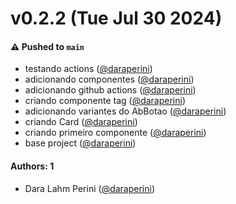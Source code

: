 # v0.2.2 (Tue Jul 30 2024)

#### ⚠️ Pushed to `main`

- testando actions ([@daraperini](https://github.com/daraperini))
- adicionando componentes ([@daraperini](https://github.com/daraperini))
- adicionando github actions ([@daraperini](https://github.com/daraperini))
- criando componente tag ([@daraperini](https://github.com/daraperini))
- adicionando variantes do AbBotao ([@daraperini](https://github.com/daraperini))
- criando Card ([@daraperini](https://github.com/daraperini))
- criando primeiro componente ([@daraperini](https://github.com/daraperini))
- base project ([@daraperini](https://github.com/daraperini))

#### Authors: 1

- Dara Lahm Perini ([@daraperini](https://github.com/daraperini))
